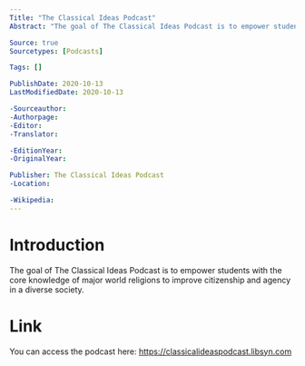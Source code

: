```yaml
---
Title: "The Classical Ideas Podcast"
Abstract: "The goal of The Classical Ideas Podcast is to empower students with the core knowledge of major world religions to improve citizenship and agency in a diverse society."

Source: true
Sourcetypes: [Podcasts]

Tags: []

PublishDate: 2020-10-13
LastModifiedDate: 2020-10-13

-Sourceauthor:
-Authorpage:
-Editor:
-Translator:

-EditionYear:
-OriginalYear:

Publisher: The Classical Ideas Podcast
-Location:

-Wikipedia:
---
```

# Introduction
The goal of The Classical Ideas Podcast is to empower students with the core knowledge of major world religions to improve citizenship and agency in a diverse society. 

# Link
You can access the podcast here: https://classicalideaspodcast.libsyn.com
